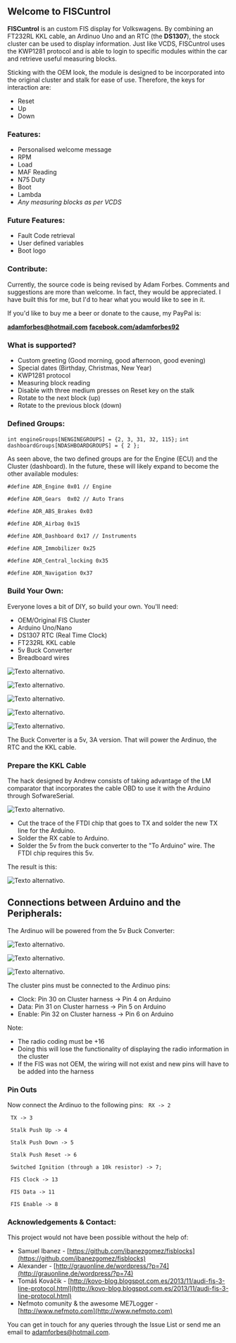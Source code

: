 ## Welcome to FISCuntrol ##

**FISCuntrol** is an custom FIS display for Volkswagens.  By combining an FT232RL KKL cable, an Ardinuo Uno and an RTC (the **DS1307**), the stock cluster can be used to display information.  Just like VCDS, FISCuntrol uses the KWP1281 protocol and is able to login to specific modules within the car and retrieve useful measuring blocks.

Sticking with the OEM look, the module is designed to be incorporated into the original cluster and stalk for ease of use.  Therefore, the keys for interaction are:

- Reset
- Up
- Down

### Features:  ###
- Personalised welcome message 
- RPM
- Load
- MAF Reading
- N75 Duty
- Boot
- Lambda
- *Any measuring blocks as per VCDS* 

### Future Features: ###

- Fault Code retrieval
- User defined variables
- Boot logo

### Contribute: ###
Currently, the source code is being revised by Adam Forbes.  Comments and suggestions are more than welcome.  In fact, they would be appreciated.  I have built this for me, but I'd to hear what you would like to see in it.

If you'd like to buy me a beer or donate to the cause, my PayPal is:

**[adamforbes@hotmail.com](adamforbes@hotmail.com)** **[facebook.com/adamforbes92](facebook.com/adamforbes92)**

### What is supported? ###
- Custom greeting (Good morning, good afternoon, good evening)
- Special dates (Birthday, Christmas, New Year)
- KWP1281 protocol
- Measuring block reading
- Disable with three medium presses on Reset key on the stalk
- Rotate to the next block (up)
- Rotate to the previous block (down)

### Defined Groups: ###
``int engineGroups[NENGINEGROUPS] = {2, 3, 31, 32, 115};``
``int dashboardGroups[NDASHBOARDGROUPS] = { 2 };``

As seen above, the two defined groups are for the Engine (ECU) and the Cluster (dashboard).  In the future, these will likely expand to become the other available modules:
 
``#define ADR_Engine 0x01 // Engine``

``#define ADR_Gears  0x02 // Auto Trans``

``#define ADR_ABS_Brakes 0x03``

``#define ADR_Airbag 0x15``

``#define ADR_Dashboard 0x17 // Instruments``

``#define ADR_Immobilizer 0x25``

``#define ADR_Central_locking 0x35``

``#define ADR_Navigation 0x37``

### Build Your Own: ###

Everyone loves a bit of DIY, so build your own.  You'll need:

- OEM/Original FIS Cluster
- Arduino Uno/Nano
- DS1307 RTC (Real Time Clock)
- FT232RL KKL cable
- 5v Buck Converter
- Breadboard wires

![Texto alternativo](media/37781120064_e010fc2553_o.jpg "KKLCable").

![Texto alternativo](media/38032637495_cc5777b49b_o.jpg "KKLCableBuck").

![Texto alternativo](media/38032181775_2a86f657e2_o.jpg "DS1307").

![Texto alternativo](media/38882784482_529673c1fe_o.jpg "AlLTogether").

![Texto alternativo](media/38883206532_a349a3837d_o.jpg "ShowBlocks").

The Buck Converter is a 5v, 3A version.  That will power the Ardinuo, the RTC and the KKL cable.

### Prepare the KKL Cable ###

The hack designed by Andrew consists of taking advantage of the LM comparator that incorporates the cable OBD to use it with the Arduino through SofwareSerial.

![Texto alternativo](media/hackobd.jpg "Hack").

- Cut the trace of the  FTDI chip that goes to TX and solder the new TX line for the Arduino.
- Solder the RX cable to Arduino.
- Solder the 5v from the buck converter to the "To Arduino" wire.  The FTDI chip requires this 5v.

The result is this:

![Texto alternativo](media/obd2.jpg "OBD").

## Connections between Arduino and the Peripherals:

The Ardinuo will be powered from the 5v Buck Converter:

![Texto alternativo](media/38032637455_e3c07c1a63_o.jpg "BuckConverter1").

![Texto alternativo](media/38032637495_cc5777b49b_o.jpg "BuckConverter2").

![Texto alternativo](media/obdArdu.jpg "OBD, supply & Arduino").

The cluster pins must be connected to the Ardinuo pins:

- Clock:  Pin 30 on Cluster harness -> Pin 4 on Arduino
- Data:   Pin 31 on Cluster harness -> Pin 5 on Arduino
- Enable: Pin 32 on Cluster harness -> Pin 6 on Arduino

Note:
- The radio coding must be +16
- Doing this will lose the functionality of displaying the radio information in the cluster
- If the FIS was not OEM, the wiring will not exist and new pins will have to be added into the harness


### Pin Outs ###

Now connect the Ardinuo to the following pins:
`` RX -> 2``

`` TX -> 3``

`` Stalk Push Up -> 4``

`` Stalk Push Down -> 5``

`` Stalk Push Reset -> 6``

`` Switched Ignition (through a 10k resistor) -> 7;``

`` FIS Clock -> 13``

`` FIS Data -> 11``

`` FIS Enable -> 8``

### Acknowledgements & Contact: ###

This project would not have been possible without the help of:

* Samuel Ibanez - [https://github.com/ibanezgomez/fisblocks](https://github.com/ibanezgomez/fisblocks)
* Alexander - [http://grauonline.de/wordpress/?p=74](http://grauonline.de/wordpress/?p=74)
* Tomáš Kováčik - [http://kovo-blog.blogspot.com.es/2013/11/audi-fis-3-line-protocol.html](http://kovo-blog.blogspot.com.es/2013/11/audi-fis-3-line-protocol.html)
* Nefmoto comunity & the awesome ME7Logger - [http://www.nefmoto.com](http://www.nefmoto.com)

You can get in touch for any queries through the Issue List or send me an email to [adamforbes@hotmail.com](adamforbes@hotmail.com).
